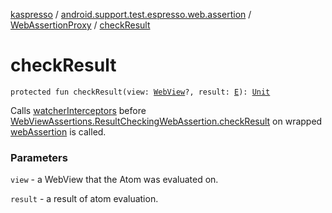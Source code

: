 [kaspresso](../../index.md) / [android.support.test.espresso.web.assertion](../index.md) / [WebAssertionProxy](index.md) / [checkResult](./check-result.md)

# checkResult

`protected fun checkResult(view: `[`WebView`](https://developer.android.com/reference/android/webkit/WebView.html)`?, result: `[`E`](index.md#E)`): `[`Unit`](https://kotlinlang.org/api/latest/jvm/stdlib/kotlin/-unit/index.html)

Calls [watcherInterceptors](#) before [WebViewAssertions.ResultCheckingWebAssertion.checkResult](#) on wrapped
[webAssertion](web-assertion.md) is called.

### Parameters

`view` - a WebView that the Atom was evaluated on.

`result` - a result of atom evaluation.